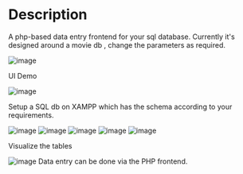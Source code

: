 # Description

A php-based data entry frontend for your sql database. Currently it's designed around a movie db , change the parameters as required. 

![image](https://user-images.githubusercontent.com/91898207/167112532-c0949cf0-f36a-486e-9850-60111b9a3f47.png)


UI Demo


![image](https://user-images.githubusercontent.com/91898207/167113577-b1ba7e17-a555-4301-a947-5bd00df0d91c.png)


Setup a SQL db on XAMPP which has the schema according to your requirements.

![image](https://user-images.githubusercontent.com/91898207/167113738-17ced4ef-d33e-4e2b-85bd-4de95bb955d3.png)
![image](https://user-images.githubusercontent.com/91898207/167113767-23ff655e-b3a7-4343-ae1d-23a95820cc05.png)
![image](https://user-images.githubusercontent.com/91898207/167113813-0870d841-5772-4280-8e9b-e24159d8b82c.png)
![image](https://user-images.githubusercontent.com/91898207/167113847-5fc7edcb-33f1-4529-bff2-108145543f0b.png)
![image](https://user-images.githubusercontent.com/91898207/167113879-7b6f88c3-3bcb-469e-8cff-71eebef23eab.png)


Visualize the tables

![image](https://user-images.githubusercontent.com/91898207/167114768-9aa0606d-0f3e-48da-9795-b91b64d09011.png)
Data entry can be done via the PHP frontend.

